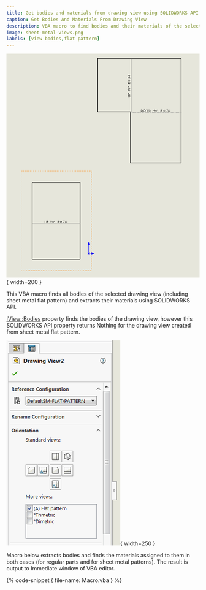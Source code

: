 ```yaml
---
title: Get bodies and materials from drawing view using SOLIDWORKS API
caption: Get Bodies And Materials From Drawing View
description: VBA macro to find bodies and their materials of the selected drawing view (including sheet metal flat pattern) using SOLIDWORKS API
image: sheet-metal-views.png
labels: [view bodies,flat pattern]
---
```

![Flat pattern drawing views](sheet-metal-views.png){ width=200 }

This VBA macro finds all bodies of the selected drawing view (including sheet metal flat pattern) and extracts their materials using SOLIDWORKS API.

[IView::Bodies](http://help.solidworks.com/2017/english/api/sldworksapi/solidworks.interop.sldworks~solidworks.interop.sldworks.iview~bodies.html) property finds the bodies of the drawing view, however this SOLIDWORKS API property returns Nothing for the drawing view created from sheet metal flat pattern.

![Flat pattern is set in the drawing view property page](flat-pattern-view-settings.png){ width=250 }

Macro below extracts bodies and finds the materials assigned to them in both cases (for regular parts and for sheet metal patterns). The result is output to Immediate window of VBA editor.

{% code-snippet { file-name: Macro.vba } %}
